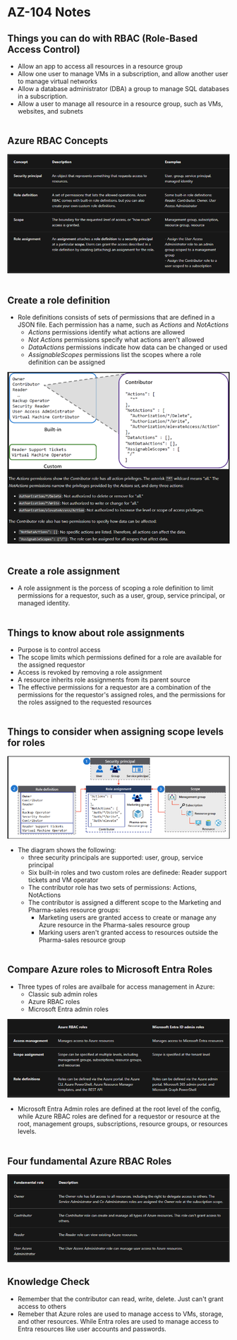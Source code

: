 # AZ-104 Notes

## Things you can do with RBAC (Role-Based Access Control)

- Allow an app to access all resources in a resource group
- Allow one user to manage VMs in a subscription, and allow another user to manage virtual networks
- Allow a database administrator (DBA) a group to manage SQL databases in a subscription.
- Allow a user to manage all resource in a resource group, such as VMs, websites, and subnets  
    <br/>

## Azure RBAC Concepts

![Screenshot 2024-03-26 191518.png](./_resources/Screenshot%202024-03-26%20191518.png)  
<br/>

## Create a role definition

- Role definitions consists of sets of permissions that are defined in a JSON file. Each permission has a name, such as *Actions* and *NotActions*
    - *Actions* permissions identify what actions are allowed
    - *Not Actions* permissions specify what actions aren't allowed
    - *DataActions* permissions indicate how data can be changed or used
    - *AssignableScopes* permissions list the scopes where a role definition can be assigned

![Screenshot 2024-03-26 200513.png](./_resources/Screenshot%202024-03-26%20200513.png)  
<br/>

## Create a role assignment

- A role assignment is the porcess of scoping a role definition to limit permissions for a requestor, such as a user, group, service principal, or managed identity.  
    <br/>

## Things to know about role assignments

- Purpose is to control access
- The scope limits which permissions defined for a role are available for the assigned requestor
- Access is revoked by removing a role assignment
- A resource inherits role assignments from its parent source
- The effective permissions for a requestor are a combination of the permissions for the requestor's assigned roles, and the permissions for the roles assigned to the requested resources  
    <br/>

## Things to consider when assigning scope levels for roles

![Screenshot 2024-03-26 202736.png](./_resources/Screenshot%202024-03-26%20202736.png)

- The diagram shows the following:
    - three security principals are supported: user, group, service principal
    - Six built-in roles and two custom roles are definede: Reader support tickets and VM operator
    - The contributor role has two sets of permissions: Actions, NotActions
    - The contributor is assigned a different scope to the Marketing and Pharma-sales resource groups:
        - Marketing users are granted access to create or manage any Azure resource in the Pharma-sales resource group
        - Marking users aren't granted access to resources outside the Pharma-sales resource group  
            <br/>

## Compare Azure roles to Microsoft Entra Roles

- Three types of roles are availbale for access management in Azure:
    - Classic sub admin roles
    - Azure RBAC roles
    - Microsoft Entra admin roles

![Screenshot 2024-03-26 203643.png](./_resources/Screenshot%202024-03-26%20203643.png)

- Microsoft Entra Admin roles are defined at the root level of the config, while Azure RBAC roles are defined for a requestor or resource at the root, management groups, subscriptions, resource groups, or resources levels.  
    <br/>

## Four fundamental Azure RBAC Roles

![Screenshot 2024-03-26 205113.png](./_resources/Screenshot%202024-03-26%20205113.png)

## Knowledge Check

- Remember that the contributor can read, write, delete. Just can't grant access to others
- Remeber that Azure roles are used to manage access to VMs, storage, and other resources. While Entra roles are used to manage access to Entra resources like user accounts and passwords.